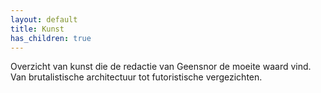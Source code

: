 ```yaml
---
layout: default
title: Kunst
has_children: true
---
```


Overzicht van kunst die de redactie van Geensnor de moeite waard vind. Van brutalistische architectuur tot futoristische vergezichten.